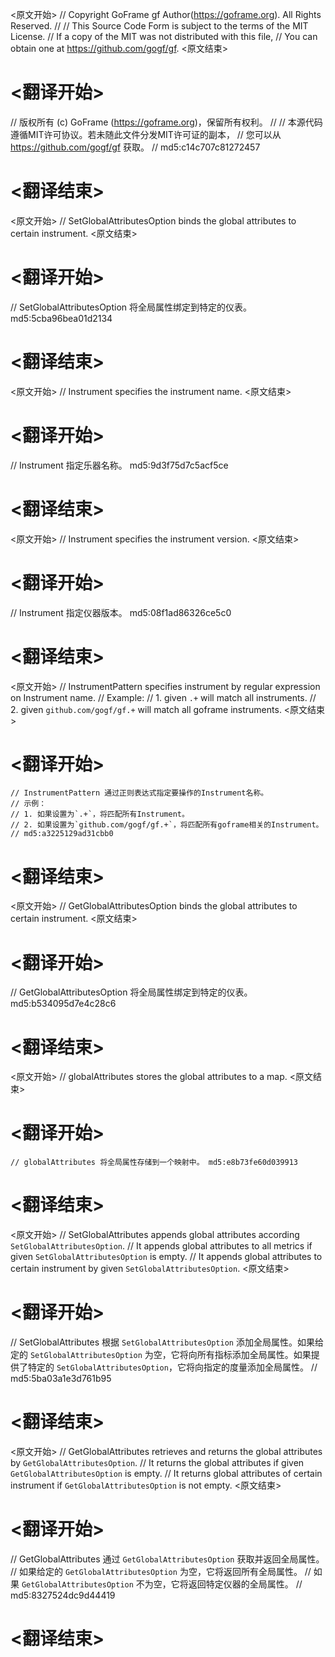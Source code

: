 
<原文开始>
// Copyright GoFrame gf Author(https://goframe.org). All Rights Reserved.
//
// This Source Code Form is subject to the terms of the MIT License.
// If a copy of the MIT was not distributed with this file,
// You can obtain one at https://github.com/gogf/gf.
<原文结束>

# <翻译开始>
// 版权所有 (c) GoFrame (https://goframe.org)，保留所有权利。
//
// 本源代码遵循MIT许可协议。若未随此文件分发MIT许可证的副本，
// 您可以从 https://github.com/gogf/gf 获取。
// md5:c14c707c81272457
# <翻译结束>


<原文开始>
// SetGlobalAttributesOption binds the global attributes to certain instrument.
<原文结束>

# <翻译开始>
// SetGlobalAttributesOption 将全局属性绑定到特定的仪表。 md5:5cba96bea01d2134
# <翻译结束>


<原文开始>
// Instrument specifies the instrument name.
<原文结束>

# <翻译开始>
// Instrument 指定乐器名称。 md5:9d3f75d7c5acf5ce
# <翻译结束>


<原文开始>
// Instrument specifies the instrument version.
<原文结束>

# <翻译开始>
// Instrument 指定仪器版本。 md5:08f1ad86326ce5c0
# <翻译结束>


<原文开始>
	// InstrumentPattern specifies instrument by regular expression on Instrument name.
	// Example:
	// 1. given `.+` will match all instruments.
	// 2. given `github.com/gogf/gf.+` will match all goframe instruments.
<原文结束>

# <翻译开始>
	// InstrumentPattern 通过正则表达式指定要操作的Instrument名称。
	// 示例：
	// 1. 如果设置为`.+`，将匹配所有Instrument。
	// 2. 如果设置为`github.com/gogf/gf.+`，将匹配所有goframe相关的Instrument。
	// md5:a3225129ad31cbb0
# <翻译结束>


<原文开始>
// GetGlobalAttributesOption binds the global attributes to certain instrument.
<原文结束>

# <翻译开始>
// GetGlobalAttributesOption 将全局属性绑定到特定的仪表。 md5:b534095d7e4c28c6
# <翻译结束>


<原文开始>
// globalAttributes stores the global attributes to a map.
<原文结束>

# <翻译开始>
	// globalAttributes 将全局属性存储到一个映射中。 md5:e8b73fe60d039913
# <翻译结束>


<原文开始>
// SetGlobalAttributes appends global attributes according `SetGlobalAttributesOption`.
// It appends global attributes to all metrics if given `SetGlobalAttributesOption` is empty.
// It appends global attributes to certain instrument by given `SetGlobalAttributesOption`.
<原文结束>

# <翻译开始>
// SetGlobalAttributes 根据 `SetGlobalAttributesOption` 添加全局属性。如果给定的 `SetGlobalAttributesOption` 为空，它将向所有指标添加全局属性。如果提供了特定的 `SetGlobalAttributesOption`，它将向指定的度量添加全局属性。
// md5:5ba03a1e3d761b95
# <翻译结束>


<原文开始>
// GetGlobalAttributes retrieves and returns the global attributes by `GetGlobalAttributesOption`.
// It returns the global attributes if given `GetGlobalAttributesOption` is empty.
// It returns global attributes of certain instrument if `GetGlobalAttributesOption` is not empty.
<原文结束>

# <翻译开始>
// GetGlobalAttributes 通过 `GetGlobalAttributesOption` 获取并返回全局属性。
// 如果给定的 `GetGlobalAttributesOption` 为空，它将返回所有全局属性。
// 如果 `GetGlobalAttributesOption` 不为空，它将返回特定仪器的全局属性。
// md5:8327524dc9d44419
# <翻译结束>

